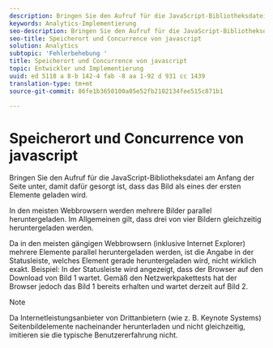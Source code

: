 ```yaml
---
description: Bringen Sie den Aufruf für die JavaScript-Bibliotheksdatei am Anfang der Seite unter, damit dafür gesorgt ist, dass das Bild als eines der ersten Elemente geladen wird.
keywords: Analytics-Implementierung
seo-description: Bringen Sie den Aufruf für die JavaScript-Bibliotheksdatei am Anfang der Seite unter, damit dafür gesorgt ist, dass das Bild als eines der ersten Elemente geladen wird.
seo-title: Speicherort und Concurrence von javascript
solution: Analytics
subtopic: 'Fehlerbehebung '
title: Speicherort und Concurrence von javascript
topic: Entwickler und Implementierung
uuid: ed 5118 a 8-b 142-4 fab -8 aa 1-92 d 931 cc 1439
translation-type: tm+mt
source-git-commit: 86fe1b3650100a05e52fb2102134fee515c871b1

---
```



# Speicherort und Concurrence von javascript

Bringen Sie den Aufruf für die JavaScript-Bibliotheksdatei am Anfang der Seite unter, damit dafür gesorgt ist, dass das Bild als eines der ersten Elemente geladen wird.

In den meisten Webbrowsern werden mehrere Bilder parallel heruntergeladen. Im Allgemeinen gilt, dass drei von vier Bildern gleichzeitig heruntergeladen werden.

Da in den meisten gängigen Webbrowsern (inklusive Internet Explorer) mehrere Elemente parallel heruntergeladen werden, ist die Angabe in der Statusleiste, welches Element gerade heruntergeladen wird, nicht wirklich exakt. Beispiel: In der Statusleiste wird angezeigt, dass der Browser auf den Download von Bild 1 wartet. Gemäß den Netzwerkpakettests hat der Browser jedoch das Bild 1 bereits erhalten und wartet derzeit auf Bild 2.

>[!NOTE]
>
>Da Internetleistungsanbieter von Drittanbietern (wie z. B. Keynote Systems) Seitenbildelemente nacheinander herunterladen und nicht gleichzeitig, imitieren sie die typische Benutzererfahrung nicht.

